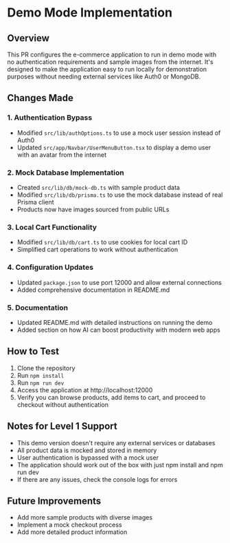 # Demo Mode Implementation

## Overview
This PR configures the e-commerce application to run in demo mode with no authentication requirements and sample images from the internet. It's designed to make the application easy to run locally for demonstration purposes without needing external services like Auth0 or MongoDB.

## Changes Made

### 1. Authentication Bypass
- Modified `src/lib/authOptions.ts` to use a mock user session instead of Auth0
- Updated `src/app/Navbar/UserMenuButton.tsx` to display a demo user with an avatar from the internet

### 2. Mock Database Implementation
- Created `src/lib/db/mock-db.ts` with sample product data
- Modified `src/lib/db/prisma.ts` to use the mock database instead of real Prisma client
- Products now have images sourced from public URLs

### 3. Local Cart Functionality
- Modified `src/lib/db/cart.ts` to use cookies for local cart ID
- Simplified cart operations to work without authentication

### 4. Configuration Updates
- Updated `package.json` to use port 12000 and allow external connections
- Added comprehensive documentation in README.md

### 5. Documentation
- Updated README.md with detailed instructions on running the demo
- Added section on how AI can boost productivity with modern web apps

## How to Test
1. Clone the repository
2. Run `npm install`
3. Run `npm run dev`
4. Access the application at http://localhost:12000
5. Verify you can browse products, add items to cart, and proceed to checkout without authentication

## Notes for Level 1 Support
- This demo version doesn't require any external services or databases
- All product data is mocked and stored in memory
- User authentication is bypassed with a mock user
- The application should work out of the box with just npm install and npm run dev
- If there are any issues, check the console logs for errors

## Future Improvements
- Add more sample products with diverse images
- Implement a mock checkout process
- Add more detailed product information